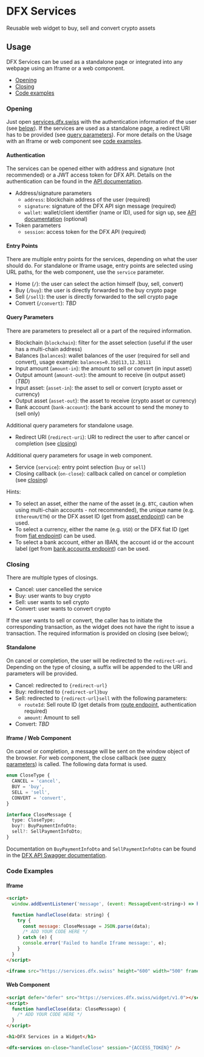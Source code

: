 # DFX Services

Reusable web widget to buy, sell and convert crypto assets

## Usage

DFX Services can be used as a standalone page or integrated into any webpage using an Iframe or a web component.

- [Opening](#opening)
- [Closing](#closing)
- [Code examples](#code-examples)

### Opening

Just open [services.dfx.swiss](https://services.dfx.swiss/) with the authentication information of the user (see [below](#authentication)). If the services are used as a standalone page, a redirect URI has to be provided (see [query parameters](#query-parameters)). For more details on the Usage with an Iframe or web component see [code examples](#code-examples).

#### Authentication

The services can be opened either with address and signature (not recommended) or a JWT access token for DFX API. Details on the authentication can be found in the [API documentation](https://github.com/DFXswiss/api#registration).

- Address/signature parameters
  - `address`: blockchain address of the user (required)
  - `signature`: signature of the DFX API sign message (required)
  - `wallet`: wallet/client identifier (name or ID), used for sign up, see [API documentation](https://github.com/DFXswiss/api#initial-wallet-setup-optional) (optional)
- Token parameters
  - `session`: access token for the DFX API (required)

#### Entry Points

There are multiple entry points for the services, depending on what the user should do. For standalone or Iframe usage, entry points are selected using URL paths, for the web component, use the `service` parameter.

- Home (`/`): the user can select the action himself (buy, sell, convert)
- Buy (`/buy`): the user is directly forwarded to the buy crypto page
- Sell (`/sell`): the user is directly forwarded to the sell crypto page
- Convert (`/convert`): _TBD_

#### Query Parameters

There are parameters to preselect all or a part of the required information.

- Blockchain (`blockchain`): filter for the asset selection (useful if the user has a multi-chain address)
- Balances (`balances`): wallet balances of the user (required for sell and convert), usage example: `balances=0.35@113,12.3@111`
- Input amount (`amount-in`): the amount to sell or convert (in input asset)
- Output amount (`amount-out`): the amount to receive (in output asset) (_TBD_)
- Input asset: (`asset-in`): the asset to sell or convert (crypto asset or currency)
- Output asset (`asset-out`): the asset to receive (crypto asset or currency)
- Bank account (`bank-account`): the bank account to send the money to (sell only)

Additional query parameters for standalone usage.

- Redirect URI (`redirect-uri`): URI to redirect the user to after cancel or completion (see [closing](#closing))

Additional query parameters for usage in web component.

- Service (`service`): entry point selection (`buy` or `sell`)
- Closing callback (`on-close`): callback called on cancel or completion (see [closing](#closing))

Hints:

- To select an asset, either the name of the asset (e.g. `BTC`, caution when using multi-chain accounts - not recommended), the unique name (e.g. `Ethereum/ETH`) or the DFX asset ID (get from [asset endpoint](https://api.dfx.swiss/swagger#/Asset/AssetController_getAllAsset)) can be used.
- To select a currency, either the name (e.g. `USD`) or the DFX fiat ID (get from [fiat endpoint](https://api.dfx.swiss/swagger#/Fiat/FiatController_getAllFiat)) can be used.
- To select a bank account, either an IBAN, the account id or the account label (get from [bank accounts endpoint](https://api.dfx.swiss/swagger#/BankAccount/BankAccountController_getAllUserBankAccount)) can be used.

### Closing

There are multiple types of closings.

- Cancel: user cancelled the service
- Buy: user wants to buy crypto
- Sell: user wants to sell crypto
- Convert: user wants to convert crypto

If the user wants to sell or convert, the caller has to initiate the corresponding transaction, as the widget does not have the right to issue a transaction. The required information is provided on closing (see below);

#### Standalone

On cancel or completion, the user will be redirected to the `redirect-uri`. Depending on the type of closing, a suffix will be appended to the URI and parameters will be provided.

- Cancel: redirected to `{redirect-url}`
- Buy: redirected to `{redirect-url}buy`
- Sell: redirected to `{redirect-url}sell` with the following parameters:
  - `routeId`: Sell route ID (get details from [route endpoint](https://api.dfx.swiss/swagger#/Sell/SellController_getSell), authentication required)
  - `amount`: Amount to sell
- Convert: _TBD_

#### Iframe / Web Component

On cancel or completion, a message will be sent on the window object of the browser. For web component, the close callback (see [query parameters](#query-parameters)) is called. The following data format is used.

```ts
enum CloseType {
  CANCEL = 'cancel',
  BUY = 'buy',
  SELL = 'sell',
  CONVERT = 'convert',
}

interface CloseMessage {
  type: CloseType;
  buy?: BuyPaymentInfoDto;
  sell?: SellPaymentInfoDto;
}
```

Documentation on `BuyPaymentInfoDto` and `SellPaymentInfoDto` can be found in the [DFX API Swagger documentation](https://api.dfx.swiss/).

### Code Examples

#### Iframe

```html
<script>
  window.addEventListener('message', (event: MessageEvent<string>) => handleClose(event.data));

  function handleClose(data: string) {
    try {
      const message: CloseMessage = JSON.parse(data);
      /* ADD YOUR CODE HERE */
    } catch (e) {
      console.error('Failed to handle Iframe message:', e);
    }
  }
</script>

<iframe src="https://services.dfx.swiss" height="600" width="500" frameborder="0" />
```

#### Web Component

```html
<script defer="defer" src="https://services.dfx.swiss/widget/v1.0"></script>
<script>
  function handleClose(data: CloseMessage) {
    /* ADD YOUR CODE HERE */
  }
</script>

<h1>DFX Services in a Widget</h1>

<dfx-services on-close="handleClose" session="{ACCESS_TOKEN}" />
```
